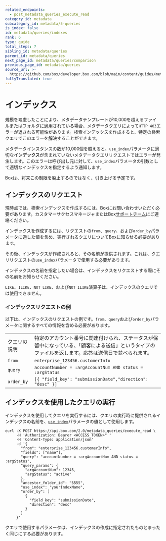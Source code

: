 ```yaml
---
related_endpoints:
  - post_metadata_queries_execute_read
category_id: metadata
subcategory_id: metadata/5-queries
is_index: false
id: metadata/queries/indexes
rank: 6
type: guide
total_steps: 7
sibling_id: metadata/queries
parent_id: metadata/queries
next_page_id: metadata/queries/comparison
previous_page_id: metadata/queries
source_url: >-
  https://github.com/box/developer.box.com/blob/main/content/guides/metadata/5-queries/6-indexes.md
fullyTranslated: true
---
```

# インデックス

規模を考慮したことにより、メタデータテンプレートが10,000を超えるファイルまたはフォルダに適用されている場合、メタデータクエリによって`HTTP 403`エラーが返される可能性があります。検索インデックスを作成すると、特定の検索クエリでこのエラーを解決することができます。

メタデータインスタンスの数が10,000個を超えると、`​use_index​`パラメータに適切な**インデックス**が含まれていないメタデータクエリリクエストではエラーが発生します。このエラーは呼び出し元に対して、`​use_index​`パラメータの引数として適切なインデックスを指定するよう通知します。

<Message notice>

Boxは、将来この制限を廃止するのではなく、引き上げる予定です。

</Message>

## インデックスのリクエスト

現時点では、検索インデックスを作成するには、Boxにお問い合わせいただく必要があります。カスタマーサクセスマネージャまたはBox[サポートチーム][support]にご連絡ください。

インデックスを作成するには、リクエストの`from​`、`​query​`、および`​order_by​`パラメータに適した値を含め、実行されるクエリについてBoxに知らせる必要があります。

その後、インデックスが作成されると、その名前が提供されます。これは、クエリリクエストの`​use_index​`パラメータで使用する必要があります。

インデックスの名前を指定したい場合は、インデックスをリクエストする際にその名前をお知らせください。

<Message warning>

`LIKE`、`ILIKE`、`NOT LIKE`、および`NOT ILIKE`演算子は、インデックスのクエリでは使用できません。

</Message>

### インデックスリクエストの例

以下は、インデックスのリクエストの例です。`​from`、`query`および`order_by​`パラメータに関するすべての情報を含める必要があります。

<!-- markdownlint-disable line-length -->

|            |                                                                            |
| ---------- | -------------------------------------------------------------------------- |
| クエリの説明     | 特定のアカウント番号に関連付けられ、ステータスが保留中になっている、「顧客による送信」というタイプのファイルを返します。応答は送信日で並べられます。 |
| `from`     | `enterprise_123456.customerInfo`                                           |
| `query`    | `accountNumber = :argAccountNum AND status = :argStatus`                   |
| `order_by` | `[{ "field_key": "submissionDate","direction": "desc" }]`                  |

<!-- markdownlint-enable line-length -->

## インデックスを使用したクエリの実行

インデックスを使用してクエリを実行するには、クエリの実行時に提供されるインデックスの名前を、[`use_index`][use_index]パラメータの値として使用します。

```curl
curl -X POST https://api.box.com/2.0/metadata_queries/execute_read \
     -H 'Authorization: Bearer <ACCESS_TOKEN>" '
     -H 'Content-Type: application/json'
     -d '{
       "from": "enterprise_123456.customerInfo",
       "fields": ["name"],
       "query": "accountNumber = :argAccountNum AND status = :argStatus",
       "query_params": {
         "argAccountNum": 12345,
         "argStatus": "active"
       },
       "ancestor_folder_id": "5555",
       "use_index": "yourIndexName",
       "order_by": [
         {
           "field_key": "submissionDate",
           "direction": "desc"
         }
       ]
     }'
```

<Message warning>

クエリで使用するパラメータは、インデックスの作成に指定されたものとまったく同じにする必要があります。

</Message>

[support]: https://community.box.com/t5/custom/page/page-id/BoxSearchLithiumTKB

[use_index]: e://post-metadata-queries-execute-read/#param-use_index
